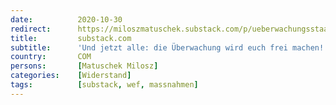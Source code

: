 ```yaml
---
date:          2020-10-30
redirect:      https://miloszmatuschek.substack.com/p/ueberwachungsstaat-corona-reset
title:         substack.com
subtitle:      'Und jetzt alle: die Überwachung wird euch frei machen!'
country:       COM
persons:       [Matuschek Milosz]
categories:    [Widerstand]
tags:          [substack, wef, massnahmen]
---
```

